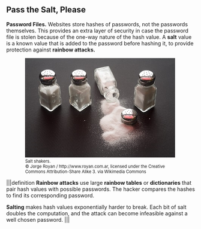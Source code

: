 ## Pass the Salt, Please
**Password Files.** Websites store hashes of passwords, not the passwords themselves. This provides an extra layer of security in case the password file is stolen because of the one-way nature of the hash value. A **salt** value is a known value that is added to the password before hashing it, to provide protection against **rainbow attacks.** 

<figure class="snippetimg" style="margin: 0 auto;width:80%">

  <img src=".guides/img/Saltsm.jpg" alt="Salt shakers.">
  <figcaption style="font-size: 0.8em; text-align: left;">Salt shakers.
</br>
 © Jorge Royan / http://www.royan.com.ar, licensed under the Creative Commons Attribution-Share Alike 3. via Wikimedia Commons</figcaption>
</figure>


|||definition
**Rainbow attacks** use large **rainbow tables** or **dictionaries** that pair hash values with possible passwords. The hacker compares the hashes to find its corresponding password. 

**Salting** makes hash values exponentially harder to break. Each bit of salt doubles the computation, and the attack can become infeasible against a well chosen password.
|||
